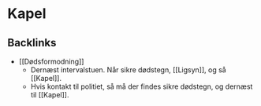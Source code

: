 # Kapel
## Backlinks
* [[Dødsformodning]]
	* Dernæst intervalstuen. Når sikre dødstegn, [[Ligsyn]], og så [[Kapel]].
	* Hvis kontakt til politiet, så må der findes sikre dødstegn, og dernæst til [[Kapel]].

<!-- #anki/tag/med/Forensic Medicine# -->

<!-- {BearID:C4CC7954-5E82-4AA3-B5C3-1F30AAF34448-51703-00005A3E40BAB7D7} -->
